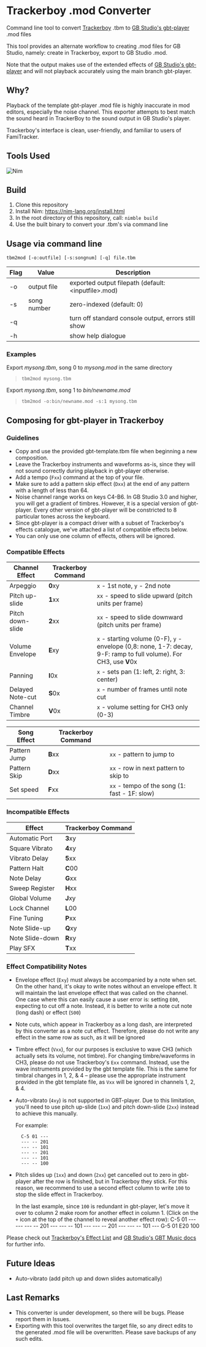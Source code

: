 # Trackerboy .mod Converter

Command line tool to convert [Trackerboy](https://www.trackerboy.org) .tbm to [GB Studio's gbt-player](https://github.com/tadashibashi/gbstudio-mod-example) .mod files

This tool provides an alternate workflow to creating .mod files for GB Studio, namely: 
create in Trackerboy, export to GB Studio .mod.

Note that the output makes use of the extended effects of 
[GB Studio's gbt-player](https://github.com/tadashibashi/gbstudio-mod-example) and will not playback accurately 
using the main branch gbt-player.

## Why?

Playback of the template gbt-player .mod file is highly inaccurate in mod editors, especially the noise channel. This exporter attempts to best match the sound heard in TrackerBoy to the sound output in GB Studio's player.

Trackerboy's interface is clean, user-friendly, and familiar to users of FamiTracker.

## Tools Used

![Nim](https://img.shields.io/badge/nim-%23FFE953.svg?style=for-the-badge&logo=nim&logoColor=white)


## Build
1. Clone this repository
2. Install Nim: https://nim-lang.org/install.html
3. In the root directory of this repository, call:
    `nimble build`
4. Use the built binary to convert your .tbm's via command line

## Usage via command line
`tbm2mod [-o:outfile] [-s:songnum] [-q] file.tbm`

| Flag | Value       | Description |
|------|-------------|-------------|
| -o   | output file | exported output filepath (default: \<inputfile\>.mod) |
| -s   | song number | zero-indexed (default: 0)
| -q   |             | turn off standard console output, errors still show 
| -h   |             | show help dialogue |

### Examples

Export *mysong.tbm*, song 0 to *mysong.mod* in the same directory

> `tbm2mod mysong.tbm`

Export *mysong.tbm*, song 1 to *bin/newname.mod*

> `tbm2mod -o:bin/newname.mod -s:1 mysong.tbm`


## Composing for gbt-player in Trackerboy

### Guidelines
- Copy and use the provided gbt-template.tbm file when beginning a new composition.
- Leave the Trackerboy instruments and waveforms as-is, since they will not sound correctly during playback in gbt-player otherwise.
- Add a tempo (`Fxx`) command at the top of your file.
- Make sure to add a pattern skip effect (`Dxx`) at the end of any pattern with a length of less than 64.
- Noise channel range works on keys C4-B6. In GB Studio 3.0 and higher, you will get a gradient of timbres. However, it is a special version of gbt-player. Every other version of gbt-player will be constricted to 8 particular tones across the keyboard.
- Since gbt-player is a compact driver with a subset of Trackerboy's effects catalogue, we've attached a list of compatible effects below.
- You can only use one column of effects, others will be ignored.

### Compatible Effects
| Channel Effect  | Trackerboy Command | |
| --------------- | ------- | ------- |
| Arpeggio        | **0**xy | `x` - 1st note, `y` - 2nd note |
| Pitch up-slide  | **1**xx | `xx` - speed to slide upward (pitch units per frame)
| Pitch down-slide| **2**xx | `xx` - speed to slide downward (pitch units per frame)
| Volume Envelope | **E**xy | `x` - starting volume (0-F), `y` - envelope (0,8: none, 1-7: decay, 9-F: ramp to full volume). For CH3, use **V**0x |
| Panning         | **I**0x | `x` - sets pan (1: left, 2: right, 3: center)
| Delayed Note-cut| **S**0x | `x` - number of frames until note cut
| Channel Timbre  | **V**0x | `x` - volume setting for CH3 only (0-3)

| Song Effect     | Trackerboy Command | |
| --------------- | ------- | ------- |
| Pattern Jump    | **B**xx | `xx` - pattern to jump to
| Pattern Skip    | **D**xx | `xx` - row in next pattern to skip to
| Set speed       | **F**xx | `xx` - tempo of the song (1: fast - 1F: slow)


### Incompatible Effects
| Effect  | Trackerboy Command |
| --------------- | ------- |
| Automatic Port  | **3**xy |
| Square Vibrato  | **4**xy |
| Vibrato Delay   | **5**xx |
| Pattern Halt    | **C**00 |
| Note Delay      | **G**xx |
| Sweep Register  | **H**xx |
| Global Volume   | **J**xy |
| Lock Channel    | **L**00 |
| Fine Tuning     | **P**xx |
| Note Slide-up   | **Q**xy |
| Note Slide-down | **R**xy |
| Play SFX        | **T**xx |

### Effect Compatibility Notes
- Envelope effect (`Exy`) must always be accompanied by a note when set. On the other hand, it's okay to write notes without an envelope effect. It will maintain the last envelope effect that was called on the channel. One case where this can easily cause a user error is: setting `E00`, expecting to cut off a note. Instead, it is better to write a note cut note (long dash) or effect (`S00`)

- Note cuts, which appear in Trackerboy as a long dash, are interpreted by this converter as a note cut effect. Therefore, please do not write any effect in the same row as such, as it will be ignored

- Timbre effect (`Vxx`), for our purposes is exclusive to wave CH3 (which actually sets its volume, not timbre). For changing timbre/waveforms in CH3, please do not use Trackerboy's `Exx` command. Instead, use the wave instruments provided by the gbt template file. This is the same for timbral changes in 1, 2, & 4 – please use the appropriate instrument provided in the gbt template file, as `Vxx` will be ignored in channels 1, 2, & 4.

- Auto-vibrato (`4xy`) is not supported in GBT-player. Due to this limitation, you'll need to use pitch up-slide (`1xx`) and pitch down-slide (`2xx`) instead to achieve this manually.

    For example:

        C-5 01 ---
        --- -- 201
        --- -- 101
        --- -- 201
        --- -- 101
        --- -- 100

- Pitch slides up (`1xx`) and down (`2xx`) get cancelled out to zero in gbt-player after the row is finished, but in Trackerboy they stick. For this reason, we recommend to use a second effect column to write `100` to stop the slide effect in Trackerboy.

    In the last example, since `100` is redundant in gbt-player, let's move it over to column 2 make room for another effect in column 1. (Click on the `+` icon at the top of the channel to reveal another effect row):
        C-5 01 --- ---
        --- -- 201 ---
        --- -- 101 ---
        --- -- 201 ---
        --- -- 101 ---
        G-5 01 E20 100


Please check out [Trackerboy's Effect List](https://www.trackerboy.org/manual/tracker/effect-list/) and [GB Studio's GBT Music docs](https://www.gbstudio.dev/docs/assets/music/music-gbt) for further info.

## Future Ideas
- Auto-vibrato (add pitch up and down slides automatically)

## Last Remarks
- This converter is under development, so there will be bugs. Please report them in Issues.
- Exporting with this tool overwrites the target file, so any direct edits to the generated .mod file will be overwritten. Please save backups of any such edits.
